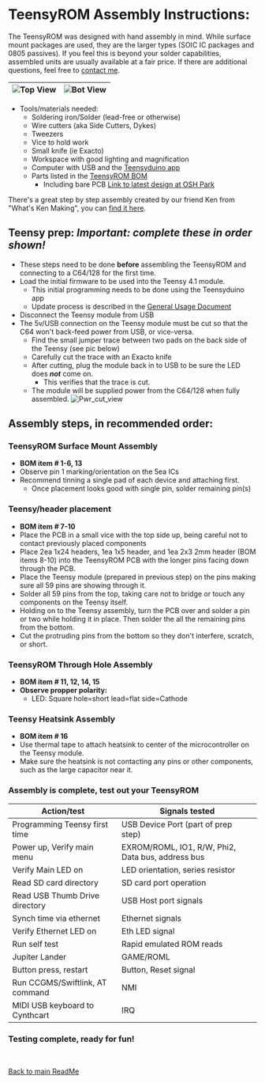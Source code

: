 # TeensyROM Assembly Instructions:

The TeensyROM was designed with hand assembly in mind. While surface mount packages are used, they are the larger types (SOIC IC packages and 0805 passives).  If you feel this is beyond your solder capabilities, assembled units are usually available at a fair price. If there are additional questions, feel free to [contact me](mailto:travis@sensoriumembedded.com).

| ![Top View](../media/v0.3/v0.3_top.png) | ![Bot View](../media/v0.3/v0.3_Bot.png) |
|--|--|

- Tools/materials needed: 
  - Soldering iron/Solder (lead-free or otherwise)
  - Wire cutters (aka Side Cutters, Dykes)
  - Tweezers
  - Vice to hold work
  - Small knife (ie Exacto)
  - Workspace with good lighting and magnification
  - Computer with USB and the [Teensyduino app](https://www.pjrc.com/teensy/td_download.html)
  - Parts listed in the [TeensyROM BOM](https://github.com/SensoriumEmbedded/TeensyROM/raw/main/PCB/v0.3/TeensyROM%20v0.3%20BOM.xlsx)
    - Including bare PCB [Link to latest design at OSH Park](https://oshpark.com/shared_projects/klnNznNJ)

There's a great step by step assembly created by our friend Ken from "What's Ken Making", you can [find it here](https://www.youtube.com/watch?v=mjeFCk1kH3Y).

## Teensy prep: *Important: complete these in order shown!*  
- These steps need to be done **before** assembling the TeensyROM and connecting to a C64/128 for the first time.
- Load the initial firmware to be used into the Teensy 4.1 module. 
  - This initial programming needs to be done using the Teensyduino app
  - Update process is described in the [General Usage Document](/docs/General_Usage.md)
- Disconnect the Teensy module from USB
- The 5v/USB connection on the Teensy module must be cut so that the C64 won't back-feed power from USB, or vice-versa.
  - Find the small jumper trace between two pads on the back side of the Teensy (see pic below)
  - Carefully cut the trace with an Exacto knife
  - After cutting, plug the module back in to USB to be sure the LED does ***not*** come on.
    - This verifies that the trace is cut.
  - The module will be supplied power from the C64/128 when fully assembled.
![Pwr_cut_view](/media/Teensy/T41_pwr_cut.jpg)

## Assembly steps, in recommended order:
### TeensyROM Surface Mount Assembly
- **BOM item # 1-6, 13**
- Observe pin 1 marking/orientation on the 5ea ICs
- Recommend tinning a single pad of each device and attaching first.
  - Once placement looks good with single pin, solder remaining pin(s)  

### Teensy/header placement
- **BOM item # 7-10**
- Place the PCB in a small vice with the top side up, being careful not to contact previously placed components
- Place 2ea 1x24 headers, 1ea 1x5 header, and 1ea 2x3 2mm header (BOM items 8-10) into the TeensyROM PCB with the longer pins facing down through the PCB.
- Place the Teensy module (prepared in previous step) on the pins making sure all 59 pins are showing through it.
- Solder all 59 pins from the top, taking care not to bridge or touch any components on the Teensy itself.
- Holding on to the Teensy assembly, turn the PCB over and solder a pin or two while holding it in place.  Then solder the all the remaining pins from the bottom.
- Cut the protruding pins from the bottom so they don't interfere, scratch, or short.

### TeensyROM Through Hole Assembly
- **BOM item # 11, 12, 14, 15**
- **Observe propper polarity:**
  - LED: Square hole=short lead=flat side=Cathode
  
### Teensy Heatsink Assembly
- **BOM item # 16**
- Use thermal tape to attach heatsink to center of the microcontroller on the Teensy module.
- Make sure the heatsink is not contacting any pins or other components, such as the large capacitor near it.

### Assembly is complete, test out your TeensyROM

| Action/test                       | Signals tested                                    |
|--|--|
| Programming Teensy first time	   | USB Device Port (part of prep step)               |
| Power up, Verify main menu	      | EXROM/ROML, IO1, R/W, Phi2, Data bus, address bus |
| Verify Main LED on	               | LED orientation, series resistor                  |
| Read SD card directory	         | SD card port operation                            |
| Read USB Thumb Drive directory	   | USB Host port signals                             |
| Synch time via ethernet	         | Ethernet signals                                  |
| Verify Ethernet LED on	         | Eth LED signal                                    |
| Run self test	                  | Rapid emulated ROM reads                          |
| Jupiter Lander	                  | GAME/ROML                                         |
| Button press, restart	            | Button, Reset signal                              |
| Run CCGMS/Swiftlink, AT command	| NMI                                               |
| MIDI USB keyboard to Cynthcart	   | IRQ                                               |

### **Testing complete, ready for fun!**

<br>

[Back to main ReadMe](/README.md)
